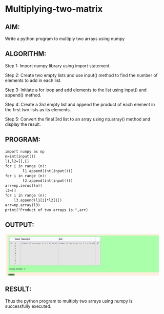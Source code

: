 # Multiplying-two-matrix

## AIM:
Write a python program to multiply two arrays using numpy

## ALGORITHM:
Step 1:
Import numpy library using import statement.

Step 2:
Create two empty lists and use input() method to find the number of elements to add in each list.

Step 3:
Initiate a for loop and add elements to the list using input() and append() method.

Step 4:
Create a 3rd empty list and append the product of each element in the first two lists as its elements.

Step 5:
Convert the final 3rd list to an array using np.array() method and display the result.

## PROGRAM:
``` 
import numpy as np
n=int(input())
l1,l2=[],[]
for i in range (n):
        l1.append(int(input()))
for i in range (n):
        l2.append(int(input()))
arr=np.zeros((n))
l3=[]
for i in range (n):
    l3.append(l1[i]*l2[i])
arr=np.array(l3)
print("Product of two arrays is:",arr)
```
## OUTPUT:
![](m2.png)

## RESULT:
Thus the python program to multiply two arrays using numpy is successfully executed.
